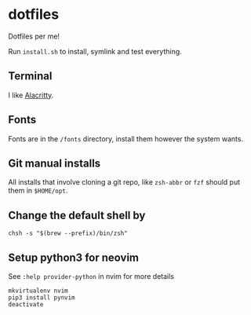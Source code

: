 # dotfiles

Dotfiles per me!

Run `install.sh` to install, symlink and test everything.

## Terminal

I like [Alacritty](https://github.com/alacritty/alacritty).

## Fonts

Fonts are in the `/fonts` directory, install them however the system wants.

## Git manual installs

All installs that involve cloning a git repo, like `zsh-abbr` or `fzf` should put them in `$HOME/opt`.

## Change the default shell by

```
chsh -s "$(brew --prefix)/bin/zsh"
```

## Setup python3 for neovim

See `:help provider-python` in nvim for more details

```
mkvirtualenv nvim
pip3 install pynvim
deactivate
```
